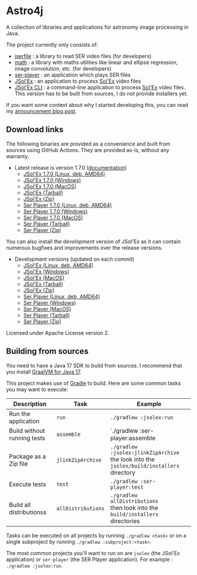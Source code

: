 
# Astro4j

A collection of libraries and applications for astronomy image processing in Java.

The project currently only consists of:

- [jserfile](jserfile/) : a library to read SER video files (for developers)
- [math](math/) : a library with maths utilities like linear and ellipse regression, image convolution, etc. (for developers)
- [ser-player](ser-player/) : an application which plays SER files
- [JSol'Ex](jsolex) : an application to process [Sol'Ex](http://www.astrosurf.com/solex/) video files
- [JSol'Ex CLI](jsolex-cli) : a command-line application to process [Sol'Ex](http://www.astrosurf.com/solex/) video files. This version has to be built from sources, I do not provide installers yet.

If you want some context about why I started developing this, you can read my [announcement blog post](https://melix.github.io/blog/2023/04-22-introducing-astro4j.html).

## Download links

The following binaries are provided as a convenience and built from sources using GitHub Actions.
They are provided as-is, without any warranty.

- Latest release is version 1.7.0 ([documentation](https://melix.github.io/astro4j/1.7.0))
  - [JSol'Ex 1.7.0 (Linux, deb, AMD64)](https://jsolex.s3.eu-west-3.amazonaws.com/jsolex-ubuntu-latest/jsolex_1.7.0_amd64.deb)
  - [JSol'Ex 1.7.0 (Windows)](https://jsolex.s3.eu-west-3.amazonaws.com/jsolex-windows-latest/jsolex-1.7.0.msi)
  - [JSol'Ex 1.7.0 (MacOS)](https://jsolex.s3.eu-west-3.amazonaws.com/jsolex-macos-latest/jsolex-1.7.0.pkg)
  - [JSol'Ex (Tarball)](https://jsolex.s3.eu-west-3.amazonaws.com/jsolex-macos-latest/jsolex-1.7.0.tar.gz)
  - [JSol'Ex (Zip)](https://jsolex.s3.eu-west-3.amazonaws.com/jsolex-macos-latest/jsolex-1.7.0.zip)
  - [Ser Player 1.7.0 (Linux, deb, AMD64)](https://jsolex.s3.eu-west-3.amazonaws.com/ser-player-ubuntu-latest/ser-player_1.7.0_amd64.deb)
  - [Ser Player 1.7.0 (Windows)](https://jsolex.s3.eu-west-3.amazonaws.com/ser-player-windows-latest/ser-player-1.7.0.msi)
  - [Ser Player 1.7.0 (MacOS)](https://jsolex.s3.eu-west-3.amazonaws.com/ser-player-macos-latest/ser-player-1.7.0.pkg)
  - [Ser Player (Tarball)](https://jsolex.s3.eu-west-3.amazonaws.com/ser-player-macos-latest/ser-player-1.7.0.tar.gz)
  - [Ser Player (Zip)](https://jsolex.s3.eu-west-3.amazonaws.com/ser-player-macos-latest/ser-player-1.7.0.zip)

You can also install the _development_ version of JSol'Ex as it can contain numerous bugfixes and improvements over the release versions.

- Development versions (updated on each commit)
  - [JSol'Ex (Linux, deb, AMD64)](https://jsolex.s3.eu-west-3.amazonaws.com/jsolex-ubuntu-latest/jsolex-devel_1.7.1_amd64.deb)
  - [JSol'Ex (Windows)](https://jsolex.s3.eu-west-3.amazonaws.com/jsolex-windows-latest/jsolex-devel-1.7.1.msi)
  - [JSol'Ex (MacOS)](https://jsolex.s3.eu-west-3.amazonaws.com/jsolex-macos-latest/jsolex-devel-1.7.1.pkg)
  - [JSol'Ex (Tarball)](https://jsolex.s3.eu-west-3.amazonaws.com/jsolex-macos-latest/jsolex-1.7.1-SNAPSHOT.tar.gz)
  - [JSol'Ex (Zip)](https://jsolex.s3.eu-west-3.amazonaws.com/jsolex-macos-latest/jsolex-1.7.1-SNAPSHOT.zip)
  - [Ser Player (Linux, deb, AMD64)](https://jsolex.s3.eu-west-3.amazonaws.com/ser-player-ubuntu-latest/ser-player-devel_1.7.1_amd64.deb)
  - [Ser Player (Windows)](https://jsolex.s3.eu-west-3.amazonaws.com/ser-player-windows-latest/ser-player-devel-1.7.1.msi)
  - [Ser Player (MacOS)](https://jsolex.s3.eu-west-3.amazonaws.com/ser-player-macos-latest/ser-player-devel-1.7.1.pkg)
  - [Ser Player (Tarball)](https://jsolex.s3.eu-west-3.amazonaws.com/ser-player-macos-latest/ser-player-1.7.1-SNAPSHOT.tar.gz)
  - [Ser Player (Zip)](https://jsolex.s3.eu-west-3.amazonaws.com/ser-player-macos-latest/ser-player-1.7.1-SNAPSHOT.zip)

Licensed under Apache License version 2.

## Building from sources

You need to have a Java 17 SDK to build from sources.
I recommend that you install [GraalVM for Java 17](https://www.graalvm.org/).

This project makes use of [Gradle](https://gradle.org) to build.
Here are some common tasks you may want to execute:

| Description                 |Task|Example|
|-----------------------------|----|-------|
| Run the application         |`run`|`./gradlew :jsolex:run`|
| Build without running tests |`assemble`|`./gradlew :ser-player:assemble|
| Package as a Zip file       |`jlinkZipArchive`|`./gradlew :jsolex:jlinkZipArchive` <br/>the look into the `jsolex/build/installers` directory|
| Execute tests               |`test`|`./gradlew :ser-player:test`|
| Build all distributionss    |`allDistributions`|`./gradlew allDistributions` <br/>then look into the `build/installers` directories|

Tasks can be executed on all projects by running `./gradlew <task>` or on a single subproject by running `./gradlew :subproject:<task>`.

The most common projects you'll want to run on are `jsolex` (the JSol'Ex application) or `ser-player` (the SER Player application).
For example : `./gradlew :jsolex:run`.
